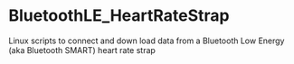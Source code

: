 # BluetoothLE_HeartRateStrap
Linux scripts to connect and down load data from a Bluetooth Low Energy (aka Bluetooth SMART) heart rate strap
